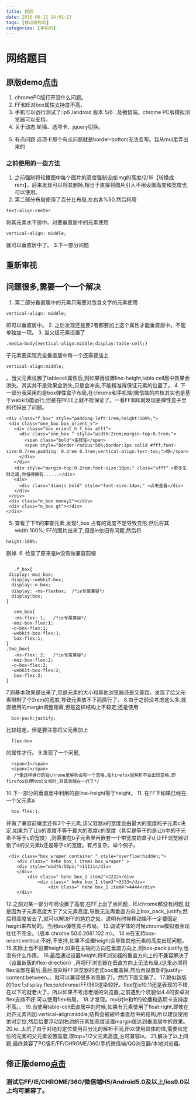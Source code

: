 ```yaml
---
title: 题目
date: 2016-06-12 14:01:13
tags: [移动端布局]
categories: [手机坑]
---
```



# 网络题目

## 原版demo[点击](http://lyjnc.me/lyjblog/demo%E6%B5%8B%E8%AF%95/%E9%9D%A2%E8%AF%95%E9%A2%98/niuniudaikuan.html)
  1. chromePC版打开没什么问题。
  2. FF和IE对box属性支持度不高。
  3. 手机可以运行测试了:ip6 /android 版本 5/6  ..及微信端。chrome PC版模拟浏览器可以支持。
  4. 关于动态:轮播、选项卡、jquery切换。
   <!--more-->
  5. 有点问题:选项卡那个有点问题就是border-bottom无法变窄。我从mui里弄出来的

### 之前使用的一些方法
   1. 之前强制将轮播图中每个图片的高度强制设成img的高度/2/16【转换成rem】。后来发现可以将其删掉,相当于直接将图片引入不用设置高度和宽度也可以使用。
   2. 第二部分布局使用了百分比布局,左右各%50,然后利用
   ```
   text-align:center
   ```
   将其元素水平居中。对要垂直居中的元素使用
   ```
   vertical-align: middle;
   ```
   就可以垂直居中了。
   3.下一部分问题

## 重新审视
## 问题很多,需要一个一个解决
  1. 第二部分垂直居中的元素只需要对包含文字的元素使用
  ```
  vertical-align: middle;
  ```
  即可以垂直居中。
  2. 之后发现还是要2者都要加上这个属性才能垂直居中。不能单独加一项。
  3. 当父级元素设置了
  ```
  .media-body{vertical-align:middle;display:table-cell;}
  ```
  子元素要实现完全垂直居中每一个还需要加上
  ```
  vertical-align:middle;
  ```
  。当父元素设置了tablecell属性后,则如果再设置line-height,table cell居中效果会消失。其实并不是效果会消失,只是会冲突,不能精准得保证元素的位置了。
  4. 下一部分我采用的是box弹性盒子布局,在chrome和手机端(微信端的内核其实也是基于webkit)能运行,但是在FF/IE上就不能保证了。一看FF和IE就发现是弹性盒子里的代码出了问题。


```
<div class="f_box" style="padding-left:1rem;height:100%;">
 <div class="one_box box_orient_v">
   <div class="box_orient_h f_box afff">
     <div class="one_box " style="width:2rem;margin-top:0.5rem;">
       <span class="bold">生财宝</span>
       <span style="border-radius:50%;border:1px solid #fff;font-size:0.7rem;padding: 0.2rem 0.3rem;vertical-align:text-top;">稳</span>
     </div>
   </div>
   <div style="margin-top:0.2rem;font-size:10px;" class="afff" >更多生财之道,你值得拥有......</div>
   <div>
     <div class="dianji bold" style="font-size:14px;" >点击查看</div>
   </div>
 </div>
 <div class="n_box money2"></div>
 <div class="n_box gt"></div>
</div>
```
   5. 查看了下ff的审查元素,发现f_box 占有的宽度不足导致变形,然后将其width:100%; FF的图片出来了,但是ie依旧有问题,然后将

```
height:100%;
```
删掉.
   6. 检查了原来是ie没有做兼容前缀
```

   .f_box{
 display:-moz-box;
  display:-webkit-box;
  display:-o-box;
  display: -ms-flexbox;  /*ie专属兼容*/
  display:box;
}

   one_box{
   -ms-flex: 1;   /*ie专属兼容*/
  -moz-box-flex:1;
  -o-box-flex:1;
  -webkit-box-flex:1;
   box-flex:1;
}
.two_box{
   -ms-flex: 2;   /*ie专属兼容*/
  -moz-box-flex:2;
  -o-box-flex:2;
  -webkit-box-flex:2;
   box-flex:2;
}
```
  7.则基本效果是出来了,但是元素的大小和其他浏览器还是又差距。发现了给父元素限制了个2rem的宽度,导致元素放不下而换行了。
  8.由于之前没考虑这么多,就直接用的margin调整距离,但是这样结构上不稳定,还是使用
```
  box-pack:justify;
```
  比较稳定。但是要注意将父元素加上

```
  flex:box
```
的属性才行。
  9.发现了一个问题,
```
  <span>1</span>
  <span>2</span>
   /*像这样换行的在chrome里解析会有一个空格,在firefox里解析不会出现空格,即firefox处理html文档时,将其收缩在一行了*/
```
  10.下一部分的垂直居中利用的是line-height等于height。
  11. 在FF下如果已经在一个父元素a
```
  box-flex:1;
```
  并做了兼容前缀里还有3个子元素,该父容器a的宽度会由最大的宽度的子元素c决定,如果为了让b的宽度不等于最大的宽度c的宽度（其实是等于的是让b中的子元素不等于c的宽度）,则需要在b子元素里再嵌套一个带宽度的盒子d,让FF浏览器识别了d的父元素b还是等于c的宽度。有点复杂。举个例子。

```
 <div class="box_wraper container " style="overflow:hidden;">
    <div class=" hehe box_1 item1 box_wraper" >
    <div style="width:50px;">11111</div>
    </div>
        <div class=" hehe box_1 item2">2222</div>
            <div class=" hehe box_1 item3">3333</div>
                <div class=" hehe box_1 item4">4444</div>
    </div>
```

12.之前对某一部分布局设置了高度,在FF上出了点问题，IE/chrome都没有问题,就是因为子元素高度大于了父元素高度,导致无法再垂直方向上box_pack_justify,然后将高度省去了,就可以解决FF的尴尬之处。说明有时候移动端不一定要固定height来布局的。当用box弹性盒子布局。
13.调试字体的时候chrome模拟器表现往往不完全。（版本 chrome 50.0.2661.102 m）。
14.ie在支持box-orient:vertical;不好,不支持,如果不设置height会导致其他元素的高度出现问题。
15.实际上当不设置height,如果在主轴的方向在垂直方向上,则box-pack:justify,也没有什么作用。
16.最后通过设置height,将IE浏览器的垂直方向上的不兼容解决了（设置新版的flex-direction）,再将FF浏览器在垂直方向上无法布局,(这里必须将flex设置在最后,最后渲染将FF浏览器的老式box覆盖掉,然后再设置新的justify-content:between。。就可以兼容很多浏览器了)。然而下面又蹦了。
17.貌似新版的flex:1;display:flex;ie/chrome/FF/360渲染较好。flex在ie10.11还是表现的不错,在以下的就老火了。所以如果不考虑老版的浏览器,之前遇到个坑貌似4.4的安卓对flex支持不好,可以使用flex布局。
18.才发现。mui对ie和ff的轮播和选项卡支持度不高。。
19.当使用table-cell垂直居中的时候,如果有元素使用了float:right,即使在对齐元素内加:vertical-align:middle;结构会被破坏垂直居中的结构,所以建议使用绝对定位,然后给要浮动到右边的元素加高度设置margin值达到垂直居中的效果。
20.ie..太坑了由于对绝对定位使用百分比的解析不同,所以使用具体的值,需要给定位的元素的父元素设置高度,取top=1/2父元素高度,方可兼容ie。
21.解决了以上问题,最终兼容了PC版IE/FF/CHROME/360/手机微信端/QQ浏览器/本地浏览器。

## 修正版demo[点击](http://lyjnc.me/lyjblog/demo%E6%B5%8B%E8%AF%95/%E9%9D%A2%E8%AF%95%E9%A2%98%EF%BC%88%E4%BF%AE%E6%94%B9%EF%BC%89/niuniudaikuan.html)

### 测试后FF/IE/CHROME/360/微信端H5/Android5.0及以上/ios9.0以上均可兼容了。

